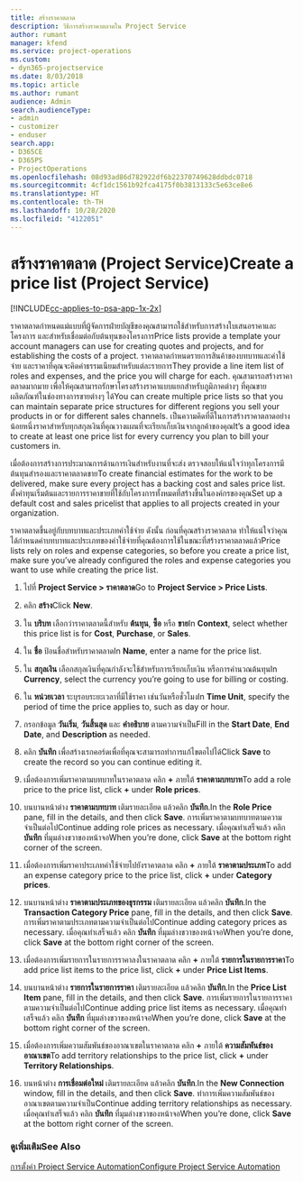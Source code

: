 ```yaml
---
title: สร้างราคาตลาด
description: วิธีการสร้างราคาตลาดใน Project Service
author: rumant
manager: kfend
ms.service: project-operations
ms.custom:
- dyn365-projectservice
ms.date: 8/03/2018
ms.topic: article
ms.author: rumant
audience: Admin
search.audienceType:
- admin
- customizer
- enduser
search.app:
- D365CE
- D365PS
- ProjectOperations
ms.openlocfilehash: 08d93ad86d782922df6b22370749628ddbdc0718
ms.sourcegitcommit: 4cf1dc1561b92fca4175f0b3813133c5e63ce8e6
ms.translationtype: HT
ms.contentlocale: th-TH
ms.lasthandoff: 10/28/2020
ms.locfileid: "4122051"
---
```

# <a name="create-a-price-list-project-service"></a><span data-ttu-id="3bc3f-103">สร้างราคาตลาด (Project Service)</span><span class="sxs-lookup"><span data-stu-id="3bc3f-103">Create a price list (Project Service)</span></span>

[!INCLUDE[cc-applies-to-psa-app-1x-2x](../includes/cc-applies-to-psa-app-1x-2x.md)]

<span data-ttu-id="3bc3f-104">ราคาตลาดกำหนดแม่แบบที่ผู้จัดการฝ่ายบัญชีของคุณสามารถใช้สำหรับการสร้างใบเสนอราคาและโครงการ และสำหรับเชื่อมต่อกับต้นทุนของโครงการ</span><span class="sxs-lookup"><span data-stu-id="3bc3f-104">Price lists provide a template your account managers can use for creating quotes and projects, and for establishing the costs of a project.</span></span> <span data-ttu-id="3bc3f-105">ราคาตลาดกำหนดรายการสินค้าของบทบาทและค่าใช้จ่าย และราคาที่คุณจะคิดค่าธรรมเนียมสำหรับแต่ละรายการ</span><span class="sxs-lookup"><span data-stu-id="3bc3f-105">They provide a line item list of roles and expenses, and the price you will charge for each.</span></span> <span data-ttu-id="3bc3f-106">คุณสามารถสร้างราคาตลาดมากมาย เพื่อให้คุณสามารถรักษาโครงสร้างราคาแบบแยกสำหรับภูมิภาคต่างๆ ที่คุณขายผลิตภัณฑ์ในช่องทางการขายต่างๆ ได้</span><span class="sxs-lookup"><span data-stu-id="3bc3f-106">You can create multiple price lists so that you can maintain separate price structures for different regions you sell your products in or for different sales channels.</span></span> <span data-ttu-id="3bc3f-107">เป็นความคิดที่ดีในการสร้างราคาตลาดอย่างน้อยหนึ่งราคาสำหรับทุกสกุลเงินที่คุณวางแผนที่จะเรียกเก็บเงินจากลูกค้าของคุณ</span><span class="sxs-lookup"><span data-stu-id="3bc3f-107">It’s a good idea to create at least one price list for every currency you plan to bill your customers in.</span></span>  
  
<span data-ttu-id="3bc3f-108">เมื่อต้องการสร้างการประมาณการด้านการเงินสำหรับงานที่จะส่ง ตรวจสอบให้แน่ใจว่าทุกโครงการมีต้นทุนสำรองและราคาตลาดขาย</span><span class="sxs-lookup"><span data-stu-id="3bc3f-108">To create financial estimates for the work to be delivered, make sure every project has a backing cost and sales price list.</span></span> <span data-ttu-id="3bc3f-109">ตั้งค่าทุนเริ่มต้นและรายการราคาขายที่ใช้กับโครงการทั้งหมดที่สร้างขึ้นในองค์กรของคุณ</span><span class="sxs-lookup"><span data-stu-id="3bc3f-109">Set up a default cost and sales pricelist that applies to all projects created in your organization.</span></span>  
  
<span data-ttu-id="3bc3f-110">ราคาตลาดขึ้นอยู่กับบทบาทและประเภทค่าใช้จ่าย ดังนั้น ก่อนที่คุณสร้างราคาตลาด ทำให้แน่ใจว่าคุณได้กำหนดค่าบทบาทและประเภทของค่าใช้จ่ายที่คุณต้องการใช้ในขณะที่สร้างราคาตลาดแล้ว</span><span class="sxs-lookup"><span data-stu-id="3bc3f-110">Price lists rely on roles and expense categories, so before you create a price list, make sure you’ve already configured the roles and expense categories you want to use while creating the price list.</span></span>  
  
1.  <span data-ttu-id="3bc3f-111">ไปที่ **Project Service > ราคาตลาด**</span><span class="sxs-lookup"><span data-stu-id="3bc3f-111">Go to **Project Service > Price Lists**.</span></span>  
  
2.  <span data-ttu-id="3bc3f-112">คลิก **สร้าง**</span><span class="sxs-lookup"><span data-stu-id="3bc3f-112">Click **New**.</span></span>  
  
3.  <span data-ttu-id="3bc3f-113">ใน **บริบท** เลือกว่าราคาตลาดนี้สำหรับ **ต้นทุน**, **ซื้อ** หรือ **ขาย**</span><span class="sxs-lookup"><span data-stu-id="3bc3f-113">In **Context**, select whether this price list is for **Cost**, **Purchase**, or **Sales**.</span></span>  
  
4.  <span data-ttu-id="3bc3f-114">ใน **ชื่อ** ป้อนชื่อสำหรับราคาตลาด</span><span class="sxs-lookup"><span data-stu-id="3bc3f-114">In **Name**, enter a name for the price list.</span></span>  
  
5.  <span data-ttu-id="3bc3f-115">ใน **สกุลเงิน** เลือกสกุลเงินที่คุณกำลังจะใช้สำหรับการเรียกเก็บเงิน หรือการคำนวณต้นทุน</span><span class="sxs-lookup"><span data-stu-id="3bc3f-115">In **Currency**, select the currency you’re going to use for billing or costing.</span></span>  
  
6.  <span data-ttu-id="3bc3f-116">ใน **หน่วยเวลา** ระบุรอบระยะเวลาที่มีใช้ราคา เช่นวันหรือชั่วโมง</span><span class="sxs-lookup"><span data-stu-id="3bc3f-116">In **Time Unit**, specify the period of time the price applies to, such as day or hour.</span></span>  
  
7.  <span data-ttu-id="3bc3f-117">กรอกข้อมูล **วันเริ่ม**, **วันสิ้นสุด** และ **คำอธิบาย** ตามความจำเป็น</span><span class="sxs-lookup"><span data-stu-id="3bc3f-117">Fill in the **Start Date**, **End Date**, and **Description** as needed.</span></span>  
  
8.  <span data-ttu-id="3bc3f-118">คลิก **บันทึก** เพื่อสร้างเรกคอร์ดเพื่อที่คุณจะสามารถทำการแก้ไขตอไปได้</span><span class="sxs-lookup"><span data-stu-id="3bc3f-118">Click **Save** to create the record so you can continue editing it.</span></span>  
  
9. <span data-ttu-id="3bc3f-119">เมื่อต้องการเพิ่มราคาตามบทบาทในราคาตลาด คลิก **+**  ภายใต้ **ราคาตามบทบาท**</span><span class="sxs-lookup"><span data-stu-id="3bc3f-119">To add a role price to the price list, click **+** under **Role prices**.</span></span>  
  
10. <span data-ttu-id="3bc3f-120">บนบานหน้าต่าง **ราคาตามบทบาท** เติมรายละเอียด แล้วคลิก **บันทึก**.</span><span class="sxs-lookup"><span data-stu-id="3bc3f-120">In the **Role Price** pane, fill in the details, and then click **Save**.</span></span> <span data-ttu-id="3bc3f-121">การเพิ่มราคาตามบทบาทตามความจำเป็นต่อไป</span><span class="sxs-lookup"><span data-stu-id="3bc3f-121">Continue adding role prices as necessary.</span></span> <span data-ttu-id="3bc3f-122">เมื่อคุณทำเสร็จแล้ว คลิก **บันทึก** ที่มุมล่างขวาของหน้าจอ</span><span class="sxs-lookup"><span data-stu-id="3bc3f-122">When you’re done, click **Save** at the bottom right corner of the screen.</span></span>  
  
11. <span data-ttu-id="3bc3f-123">เมื่อต้องการเพิ่มราคาประเภทค่าใช้จ่ายไปยังราคาตลาด คลิก **+** ภายใต้ **ราคาตามประเภท**</span><span class="sxs-lookup"><span data-stu-id="3bc3f-123">To add an expense category price to the price list, click **+** under **Category prices**.</span></span>  
  
12. <span data-ttu-id="3bc3f-124">บนบานหน้าต่าง **ราคาตามประเภทของธุรกรรม** เติมรายละเอียด แล้วคลิก **บันทึก**.</span><span class="sxs-lookup"><span data-stu-id="3bc3f-124">In the **Transaction Category Price** pane, fill in the details, and then click **Save**.</span></span> <span data-ttu-id="3bc3f-125">การเพิ่มราคาตามประเภทตามความจำเป็นต่อไป</span><span class="sxs-lookup"><span data-stu-id="3bc3f-125">Continue adding category prices as necessary.</span></span> <span data-ttu-id="3bc3f-126">เมื่อคุณทำเสร็จแล้ว คลิก **บันทึก** ที่มุมล่างขวาของหน้าจอ</span><span class="sxs-lookup"><span data-stu-id="3bc3f-126">When you’re done, click **Save** at the bottom right corner of the screen.</span></span>  
  
13. <span data-ttu-id="3bc3f-127">เมื่อต้องการเพิ่มรายการในรายการราคาลงในราคาตลาด คลิก **+** ภายใต้ **รายการในรายการราคา**</span><span class="sxs-lookup"><span data-stu-id="3bc3f-127">To add price list items to the price list, click **+** under **Price List Items**.</span></span>  
  
14. <span data-ttu-id="3bc3f-128">บนบานหน้าต่าง **รายการในรายการราคา** เติมรายละเอียด แล้วคลิก **บันทึก**.</span><span class="sxs-lookup"><span data-stu-id="3bc3f-128">In the **Price List Item** pane, fill in the details, and then click **Save**.</span></span> <span data-ttu-id="3bc3f-129">การเพิ่มรายการในรายการราคาตามความจำเป็นต่อไป</span><span class="sxs-lookup"><span data-stu-id="3bc3f-129">Continue adding price list items as necessary.</span></span> <span data-ttu-id="3bc3f-130">เมื่อคุณทำเสร็จแล้ว คลิก **บันทึก** ที่มุมล่างขวาของหน้าจอ</span><span class="sxs-lookup"><span data-stu-id="3bc3f-130">When you’re done, click **Save** at the bottom right corner of the screen.</span></span>  
  
15. <span data-ttu-id="3bc3f-131">เมื่อต้องการเพิ่มความสัมพันธ์ของอาณาเขตในราคาตลาด คลิก **+** ภายใต้ **ความสัมพันธ์ของอาณาเขต**</span><span class="sxs-lookup"><span data-stu-id="3bc3f-131">To add territory relationships to the price list, click **+** under **Territory Relationships**.</span></span>  
  
16. <span data-ttu-id="3bc3f-132">บนหน้าต่าง **การเชื่อมต่อใหม่** เติมรายละเอียด แล้วคลิก **บันทึก**.</span><span class="sxs-lookup"><span data-stu-id="3bc3f-132">In the **New Connection** window, fill in the details, and then click **Save**.</span></span> <span data-ttu-id="3bc3f-133">ทำการเพิ่มความสัมพันธ์ของอาณาเขตตามความจำเป็น</span><span class="sxs-lookup"><span data-stu-id="3bc3f-133">Continue adding territory relationships as necessary.</span></span> <span data-ttu-id="3bc3f-134">เมื่อคุณทำเสร็จแล้ว คลิก **บันทึก** ที่มุมล่างขวาของหน้าจอ</span><span class="sxs-lookup"><span data-stu-id="3bc3f-134">When you’re done, click **Save** at the bottom right corner of the screen.</span></span>  
  
### <a name="see-also"></a><span data-ttu-id="3bc3f-135">ดูเพิ่มเติม</span><span class="sxs-lookup"><span data-stu-id="3bc3f-135">See Also</span></span>  
 [<span data-ttu-id="3bc3f-136">การตั้งค่า Project Service Automation</span><span class="sxs-lookup"><span data-stu-id="3bc3f-136">Configure Project Service Automation</span></span>](../psa/configure.md)
